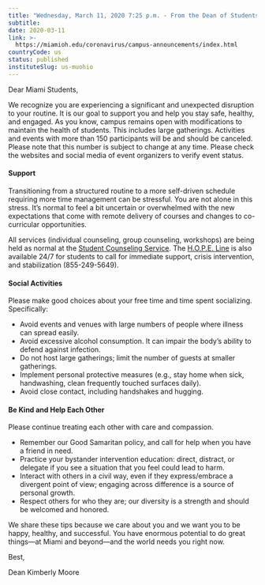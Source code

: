 ```yaml
---
title: "Wednesday, March 11, 2020 7:25 p.m. - From the Dean of Students"
subtitle: 
date: 2020-03-11
link: >-
  https://miamioh.edu/coronavirus/campus-announcements/index.html
countryCode: us
status: published
instituteSlug: us-muohio
---
```

Dear Miami Students,

We recognize you are experiencing a significant and unexpected disruption to your routine. It is our goal to support you and help you stay safe, healthy, and engaged. As you know, campus remains open with modifications to maintain the health of students. This includes large gatherings. Activities and events with more than 150 participants will be and should be canceled. Please note that this number is subject to change at any time. Please check the websites and social media of event organizers to verify event status. 

#### Support

Transitioning from a structured routine to a more self-driven schedule requiring more time management can be stressful. You are not alone in this stress. It’s normal to feel a bit uncertain or overwhelmed with the new expectations that come with remote delivery of courses and changes to co-curricular opportunities. 

All services (individual counseling, group counseling, workshops) are being held as normal at the [Student Counseling Service](https://miamioh.edu/student-life/student-counseling-service/). The [H.O.P.E. Line](https://miamioh.edu/student-life/student-counseling-service/resources/hope-line/index.html) is also available 24/7 for students to call for immediate support, crisis intervention, and stabilization (855-249-5649). 

#### Social Activities

Please make good choices about your free time and time spent socializing. Specifically:

  * Avoid events and venues with large numbers of people where illness can spread easily.
  * Avoid excessive alcohol consumption. It can impair the body’s ability to defend against infection.
  * Do not host large gatherings; limit the number of guests at smaller gatherings.
  * Implement personal protective measures (e.g., stay home when sick, handwashing, clean frequently touched surfaces daily).
  * Avoid close contact, including handshakes and hugging.



#### Be Kind and Help Each Other

Please continue treating each other with care and compassion.

  * Remember our Good Samaritan policy, and call for help when you have a friend in need.
  * Practice your bystander intervention education: direct, distract, or delegate if you see a situation that you feel could lead to harm.
  * Interact with others in a civil way, even if they express/embrace a divergent point of view; engaging across difference is a source of personal growth.
  * Respect others for who they are; our diversity is a strength and should be welcomed and honored.



We share these tips because we care about you and we want you to be happy, healthy, and successful. You have enormous potential to do great things—at Miami and beyond—and the world needs you right now.

Best, 

Dean Kimberly Moore

